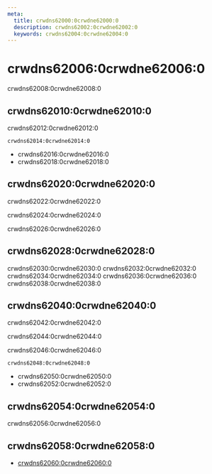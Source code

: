 ```yaml
---
meta:
  title: crwdns62000:0crwdne62000:0
  description: crwdns62002:0crwdne62002:0
  keywords: crwdns62004:0crwdne62004:0
---
```


# crwdns62006:0crwdne62006:0
crwdns62008:0crwdne62008:0

<entry-ad />

## crwdns62010:0crwdne62010:0
crwdns62012:0crwdne62012:0

`crwdns62014:0crwdne62014:0`
- crwdns62016:0crwdne62016:0
- crwdns62018:0crwdne62018:0


## crwdns62020:0crwdne62020:0
crwdns62022:0crwdne62022:0

  crwdns62024:0crwdne62024:0

  crwdns62026:0crwdne62026:0

## crwdns62028:0crwdne62028:0
crwdns62030:0crwdne62030:0
<alert type="success">crwdns62032:0crwdne62032:0</alert>
<alert type="info">crwdns62034:0crwdne62034:0</alert>
<alert type="warning">crwdns62036:0crwdne62036:0</alert>
<alert type="error">crwdns62038:0crwdne62038:0</alert>

## crwdns62040:0crwdne62040:0
crwdns62042:0crwdne62042:0

  crwdns62044:0crwdne62044:0

  crwdns62046:0crwdne62046:0

  `crwdns62048:0crwdne62048:0`
  - crwdns62050:0crwdne62050:0
  - crwdns62052:0crwdne62052:0

## crwdns62054:0crwdne62054:0
crwdns62056:0crwdne62056:0

## crwdns62058:0crwdne62058:0
  - [crwdns62060:0crwdne62060:0]()

<doc-footer />
